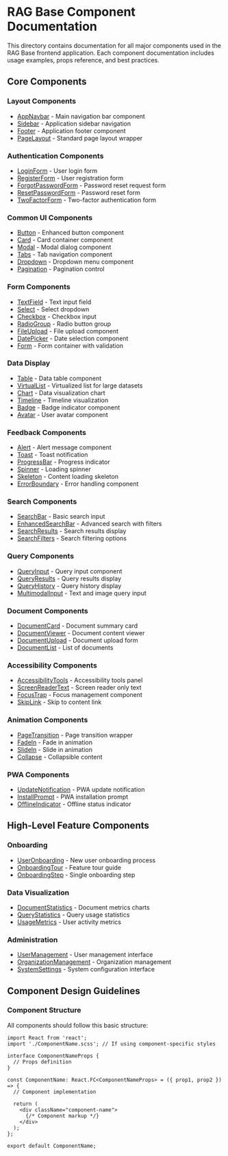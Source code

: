 # RAG Base Component Documentation

This directory contains documentation for all major components used in the RAG Base frontend application. Each component documentation includes usage examples, props reference, and best practices.

## Core Components

### Layout Components
- [AppNavbar](./layout/AppNavbar.md) - Main navigation bar component
- [Sidebar](./layout/Sidebar.md) - Application sidebar navigation
- [Footer](./layout/Footer.md) - Application footer component
- [PageLayout](./layout/PageLayout.md) - Standard page layout wrapper

### Authentication Components
- [LoginForm](./auth/LoginForm.md) - User login form
- [RegisterForm](./auth/RegisterForm.md) - User registration form
- [ForgotPasswordForm](./auth/ForgotPasswordForm.md) - Password reset request form
- [ResetPasswordForm](./auth/ResetPasswordForm.md) - Password reset form
- [TwoFactorForm](./auth/TwoFactorForm.md) - Two-factor authentication form

### Common UI Components
- [Button](./common/Button.md) - Enhanced button component
- [Card](./common/Card.md) - Card container component
- [Modal](./common/Modal.md) - Modal dialog component
- [Tabs](./common/Tabs.md) - Tab navigation component
- [Dropdown](./common/Dropdown.md) - Dropdown menu component
- [Pagination](./common/Pagination.md) - Pagination control

### Form Components
- [TextField](./form/TextField.md) - Text input field
- [Select](./form/Select.md) - Select dropdown
- [Checkbox](./form/Checkbox.md) - Checkbox input
- [RadioGroup](./form/RadioGroup.md) - Radio button group
- [FileUpload](./form/FileUpload.md) - File upload component
- [DatePicker](./form/DatePicker.md) - Date selection component
- [Form](./form/Form.md) - Form container with validation

### Data Display
- [Table](./data/Table.md) - Data table component
- [VirtualList](./data/VirtualList.md) - Virtualized list for large datasets
- [Chart](./data/Chart.md) - Data visualization chart
- [Timeline](./data/Timeline.md) - Timeline visualization
- [Badge](./data/Badge.md) - Badge indicator component
- [Avatar](./data/Avatar.md) - User avatar component

### Feedback Components
- [Alert](./feedback/Alert.md) - Alert message component
- [Toast](./feedback/Toast.md) - Toast notification
- [ProgressBar](./feedback/ProgressBar.md) - Progress indicator
- [Spinner](./feedback/Spinner.md) - Loading spinner
- [Skeleton](./feedback/Skeleton.md) - Content loading skeleton
- [ErrorBoundary](./feedback/ErrorBoundary.md) - Error handling component

### Search Components
- [SearchBar](./search/SearchBar.md) - Basic search input
- [EnhancedSearchBar](./search/EnhancedSearchBar.md) - Advanced search with filters
- [SearchResults](./search/SearchResults.md) - Search results display
- [SearchFilters](./search/SearchFilters.md) - Search filtering options

### Query Components
- [QueryInput](./query/QueryInput.md) - Query input component
- [QueryResults](./query/QueryResults.md) - Query results display
- [QueryHistory](./query/QueryHistory.md) - Query history display
- [MultimodalInput](./query/MultimodalInput.md) - Text and image query input

### Document Components
- [DocumentCard](./document/DocumentCard.md) - Document summary card
- [DocumentViewer](./document/DocumentViewer.md) - Document content viewer
- [DocumentUpload](./document/DocumentUpload.md) - Document upload form
- [DocumentList](./document/DocumentList.md) - List of documents

### Accessibility Components
- [AccessibilityTools](./accessibility/AccessibilityTools.md) - Accessibility tools panel
- [ScreenReaderText](./accessibility/ScreenReaderText.md) - Screen reader only text
- [FocusTrap](./accessibility/FocusTrap.md) - Focus management component
- [SkipLink](./accessibility/SkipLink.md) - Skip to content link

### Animation Components
- [PageTransition](./animation/PageTransition.md) - Page transition wrapper
- [FadeIn](./animation/FadeIn.md) - Fade in animation
- [SlideIn](./animation/SlideIn.md) - Slide in animation
- [Collapse](./animation/Collapse.md) - Collapsible content

### PWA Components
- [UpdateNotification](./pwa/UpdateNotification.md) - PWA update notification
- [InstallPrompt](./pwa/InstallPrompt.md) - PWA installation prompt
- [OfflineIndicator](./pwa/OfflineIndicator.md) - Offline status indicator

## High-Level Feature Components

### Onboarding
- [UserOnboarding](./onboarding/UserOnboarding.md) - New user onboarding process
- [OnboardingTour](./onboarding/OnboardingTour.md) - Feature tour guide
- [OnboardingStep](./onboarding/OnboardingStep.md) - Single onboarding step

### Data Visualization
- [DocumentStatistics](./visualization/DocumentStatistics.md) - Document metrics charts
- [QueryStatistics](./visualization/QueryStatistics.md) - Query usage statistics
- [UsageMetrics](./visualization/UsageMetrics.md) - User activity metrics

### Administration
- [UserManagement](./admin/UserManagement.md) - User management interface
- [OrganizationManagement](./admin/OrganizationManagement.md) - Organization management
- [SystemSettings](./admin/SystemSettings.md) - System configuration interface

## Component Design Guidelines

### Component Structure

All components should follow this basic structure:

```tsx
import React from 'react';
import './ComponentName.scss'; // If using component-specific styles

interface ComponentNameProps {
  // Props definition
}

const ComponentName: React.FC<ComponentNameProps> = ({ prop1, prop2 }) => {
  // Component implementation
  
  return (
    <div className="component-name">
      {/* Component markup */}
    </div>
  );
};

export default ComponentName;